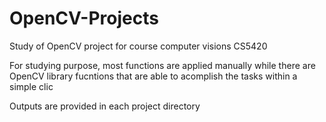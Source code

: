 # OpenCV-Projects
Study of OpenCV project for course computer visions CS5420

For studying purpose, most functions are applied manually while there are OpenCV library
fucntions that are able to acomplish the tasks within a simple clic

Outputs are provided in each project directory
